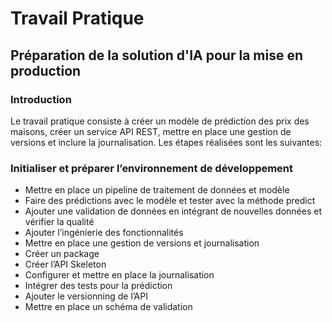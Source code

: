 # Travail Pratique
## Préparation de la solution d'IA pour la mise en production


### Introduction
​​Le travail pratique consiste à créer un modèle de prédiction des prix des maisons, créer un service API REST, mettre en place une gestion de versions et inclure la journalisation.
Les étapes réalisées sont les suivantes:

### Initialiser et préparer l’environnement de développement
- Mettre en place un pipeline de traitement de données et modèle
- Faire des prédictions avec le modèle et tester avec la méthode predict
- Ajouter une validation de données en intégrant de nouvelles données et vérifier la qualité
- Ajouter l’ingénierie des fonctionnalités
- Mettre en place une gestion de versions et journalisation
- Créer un package
- Créer l’API Skeleton
- Configurer et mettre en place la journalisation 
- Intégrer des tests pour la prédiction 
- Ajouter le versionning de l’API
- Mettre en place un schéma de validation 

